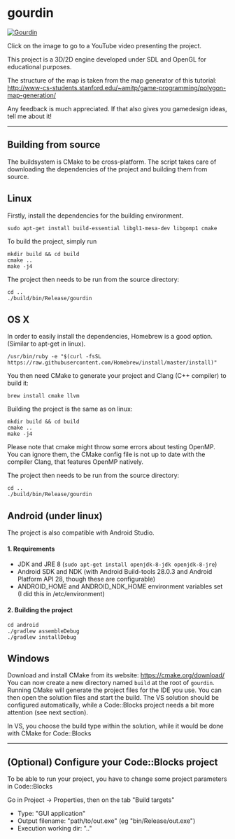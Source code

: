# gourdin

[![Gourdin](http://img.youtube.com/vi/DIJxMQXnvy0/0.jpg)](http://www.youtube.com/watch?v=DIJxMQXnvy0 "Gourdin")

Click on the image to go to a YouTube video presenting the project.

This project is a 3D/2D engine developed under SDL and OpenGL for educational
purposes.

The structure of the map is taken from the map generator of this tutorial:
http://www-cs-students.stanford.edu/~amitp/game-programming/polygon-map-generation/

Any feedback is much appreciated. If that also gives you gamedesign ideas, tell me about it!

---

## Building from source

The buildsystem is CMake to be cross-platform. The script takes care of downloading the dependencies of the project and building them from source.

## Linux

Firstly, install the dependencies for the building environment.
```
sudo apt-get install build-essential libgl1-mesa-dev libgomp1 cmake
```

To build the project, simply run
```
mkdir build && cd build
cmake ..
make -j4
```
The project then needs to be run from the source directory:
```
cd ..
./build/bin/Release/gourdin
```

## OS X

In order to easily install the dependencies, Homebrew is a good option. (Similar to apt-get in linux).
```
/usr/bin/ruby -e "$(curl -fsSL https://raw.githubusercontent.com/Homebrew/install/master/install)"
```
You then need CMake to generate your project and Clang (C++ compiler) to build it:
```
brew install cmake llvm
```
Building the project is the same as on linux:
```
mkdir build && cd build
cmake ..
make -j4
```

Please note that cmake might throw some errors about testing OpenMP. You can ignore them, the CMake config file is not up to date with the compiler Clang, that features OpenMP natively.

The project then needs to be run from the source directory:
```
cd ..
./build/bin/Release/gourdin
```

## Android (under linux)

The project is also compatible with Android Studio.

#### 1. Requirements

- JDK and JRE 8 (`sudo apt-get install openjdk-8-jdk openjdk-8-jre`)
- Android SDK and NDK (with Android Build-tools 28.0.3 and Android Platform API 28, though these are configurable)
- ANDROID_HOME and ANDROID_NDK_HOME environment variables set (I did this in /etc/environment)

#### 2. Building the project

```
cd android
./gradlew assembleDebug
./gradlew installDebug
```

## Windows

Download and install CMake from its website: https://cmake.org/download/
You can now create a new directory named `build` at the root of `gourdin`. Running CMake will generate the project files for the IDE you use. You can then open the solution files and start the build.
The VS solution should be configured automatically, while a Code::Blocks project needs a bit more attention (see next section).

In VS, you choose the build type within the solution, while it would be done with CMake for Code::Blocks

---

## (Optional) Configure your Code::Blocks project

To be able to run your project, you have to change some project parameters in Code::Blocks

Go in Project -> Properties, then on the tab "Build targets"

* Type: "GUI application"
* Output filename: "path/to/out.exe" (eg "bin/Release/out.exe")
* Execution working dir: "\.\."
